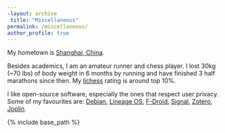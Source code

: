 ```yaml
---
-layout: archive
 title: "Miscellaneous"
permalink: /miscellaneous/
author_profile: true
---
```

My hometown is [Shanghai, China](https://en.wikipedia.org/wiki/Shanghai).

Besides academics, I am an amateur runner and chess player. I lost 30kg (~70 lbs) of body weight in 6 months by running and have finished 3 half marathons since then. My [lichess](https://lichess.org/) rating is around top 10%. 

I like open-source software, especially the ones that respect user privacy. Some of my favourites are: [Debian](https://www.debian.org/), [Lineage OS](https://lineageos.org/), [F-Droid](https://f-droid.org/), [Signal](https://www.signal.org/), [Zotero](https://www.zotero.org/), [Joplin](https://joplinapp.org/).


{% include base_path %}